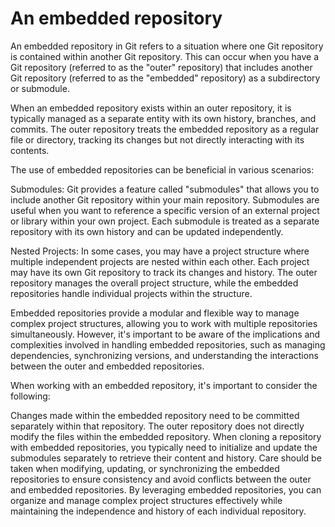# An embedded repository

An embedded repository in Git refers to a situation where one Git repository is contained within another Git repository. This can occur when you have a Git repository (referred to as the "outer" repository) that includes another Git repository (referred to as the "embedded" repository) as a subdirectory or submodule.

When an embedded repository exists within an outer repository, it is typically managed as a separate entity with its own history, branches, and commits. The outer repository treats the embedded repository as a regular file or directory, tracking its changes but not directly interacting with its contents.

The use of embedded repositories can be beneficial in various scenarios:

Submodules: Git provides a feature called "submodules" that allows you to include another Git repository within your main repository. Submodules are useful when you want to reference a specific version of an external project or library within your own project. Each submodule is treated as a separate repository with its own history and can be updated independently.

Nested Projects: In some cases, you may have a project structure where multiple independent projects are nested within each other. Each project may have its own Git repository to track its changes and history. The outer repository manages the overall project structure, while the embedded repositories handle individual projects within the structure.

Embedded repositories provide a modular and flexible way to manage complex project structures, allowing you to work with multiple repositories simultaneously. However, it's important to be aware of the implications and complexities involved in handling embedded repositories, such as managing dependencies, synchronizing versions, and understanding the interactions between the outer and embedded repositories.

When working with an embedded repository, it's important to consider the following:

Changes made within the embedded repository need to be committed separately within that repository. The outer repository does not directly modify the files within the embedded repository.
When cloning a repository with embedded repositories, you typically need to initialize and update the submodules separately to retrieve their content and history.
Care should be taken when modifying, updating, or synchronizing the embedded repositories to ensure consistency and avoid conflicts between the outer and embedded repositories.
By leveraging embedded repositories, you can organize and manage complex project structures effectively while maintaining the independence and history of each individual repository.
